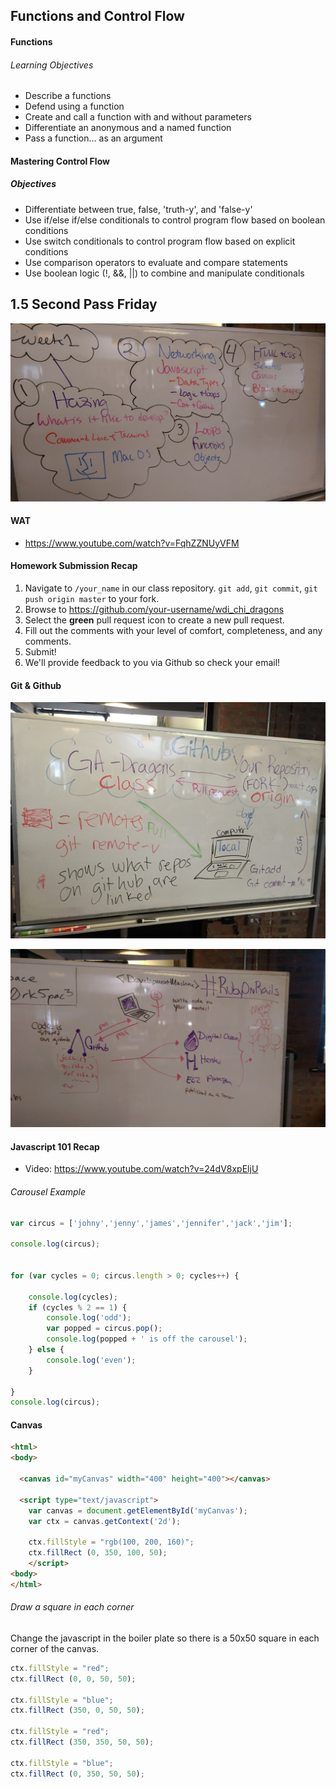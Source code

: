 ## Functions and Control Flow

#### Functions

###### Learning Objectives

- Describe a functions
- Defend using a function
- Create and call a function with and without parameters
- Differentiate an anonymous and a named function
- Pass a function... as an argument

#### Mastering Control Flow

##### Objectives

- Differentiate between true, false, 'truth-y', and 'false-y'
- Use if/else if/else conditionals to control program flow based on boolean conditions
- Use switch conditionals to control program flow based on explicit conditions
- Use comparison operators to evaluate and compare statements
- Use boolean logic (!, &&, ||) to combine and manipulate conditionals


## 1.5 Second Pass Friday

![2ndpassfriday.jpg](2ndpassfriday.jpg)

#### WAT

* https://www.youtube.com/watch?v=FqhZZNUyVFM

#### Homework Submission Recap

1. Navigate to `/your_name` in our class repository. `git add`, `git commit`, `git push origin master` to your fork.
2. Browse to https://github.com/your-username/wdi_chi_dragons
3. Select the **green** pull request icon to create a new pull request.
4. Fill out the comments with your level of comfort, completeness, and any comments.
5. Submit!
6. We'll provide feedback to you via Github so check your email!

#### Git & Github

![git-2.jpg](git-2.jpg)

![dev-repository-server.jpg](dev-repository-server.jpg)

#### Javascript 101 Recap

* Video: https://www.youtube.com/watch?v=24dV8xpEljU

###### Carousel Example

```javascript
var circus = ['johny','jenny','james','jennifer','jack','jim'];

console.log(circus);


for (var cycles = 0; circus.length > 0; cycles++) {

    console.log(cycles);
    if (cycles % 2 == 1) {
        console.log('odd');
        var popped = circus.pop();
        console.log(popped + ' is off the carousel');
    } else {
        console.log('even');
    }

}
console.log(circus);
```


#### Canvas

```html
<html>
<body>

  <canvas id="myCanvas" width="400" height="400"></canvas>

  <script type="text/javascript">
    var canvas = document.getElementById('myCanvas');
    var ctx = canvas.getContext('2d');

    ctx.fillStyle = "rgb(100, 200, 160)";
	ctx.fillRect (0, 350, 100, 50);
	</script>
<body>
</html>
```

###### Draw a square in each corner

Change the javascript in the boiler plate so there is a 50x50 square in each corner of the canvas.

```javascript
ctx.fillStyle = "red";
ctx.fillRect (0, 0, 50, 50);

ctx.fillStyle = "blue";
ctx.fillRect (350, 0, 50, 50);

ctx.fillStyle = "red";
ctx.fillRect (350, 350, 50, 50);

ctx.fillStyle = "blue";
ctx.fillRect (0, 350, 50, 50);
```
